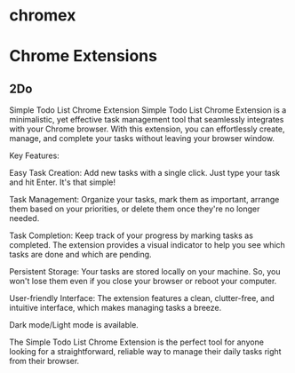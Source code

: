 # chromex
# Chrome Extensions
## 2Do

Simple Todo List Chrome Extension
Simple Todo List Chrome Extension is a minimalistic, yet effective task management tool that seamlessly integrates with your Chrome browser. With this extension, you can effortlessly create, manage, and complete your tasks without leaving your browser window.

Key Features:

Easy Task Creation: Add new tasks with a single click. Just type your task and hit Enter. It's that simple!

Task Management: Organize your tasks, mark them as important, arrange them based on your priorities, or delete them once they're no longer needed.

Task Completion: Keep track of your progress by marking tasks as completed. The extension provides a visual indicator to help you see which tasks are done and which are pending.

Persistent Storage: Your tasks are stored locally on your machine. So, you won't lose them even if you close your browser or reboot your computer.

User-friendly Interface: The extension features a clean, clutter-free, and intuitive interface, which makes managing tasks a breeze.

Dark mode/Light mode is available.

The Simple Todo List Chrome Extension is the perfect tool for anyone looking for a straightforward, reliable way to manage their daily tasks right from their browser.
